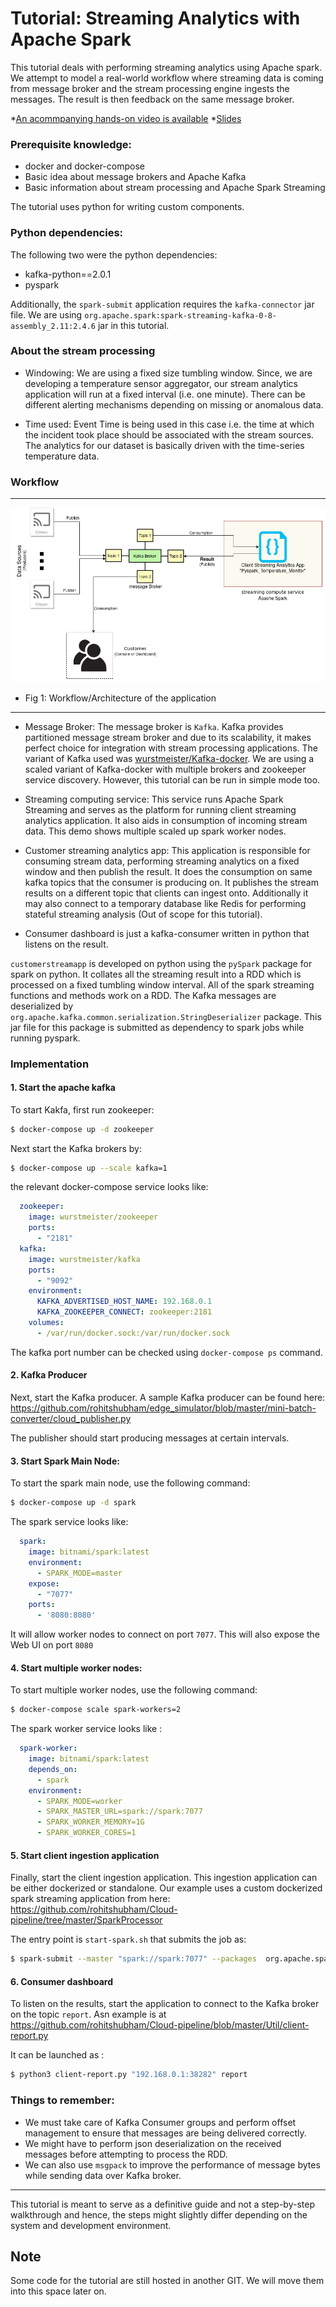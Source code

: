 # Tutorial: Streaming Analytics with Apache Spark

This tutorial deals with performing streaming analytics using Apache spark. We attempt to model a real-world workflow where streaming data is coming from message broker and the stream processing engine ingests the messages. The result is then feedback on the same message broker.

*[An acommpanying hands-on video is available](https://aalto.cloud.panopto.eu/Panopto/Pages/Viewer.aspx?id=ab115ae1-0d37-435e-8587-abe600d04d6a)
*[Slides](slide/cs-e4640-hands-on-sparks-streaming.pptx)

### Prerequisite knowledge:
- docker and docker-compose
- Basic idea about message brokers and Apache Kafka
- Basic information about stream processing and Apache Spark Streaming

The tutorial uses python for writing custom components.

### Python dependencies:
The following two were the python dependencies:
- kafka-python==2.0.1
- pyspark

Additionally, the `spark-submit` application requires the `kafka-connector` jar file. We are using `org.apache.spark:spark-streaming-kafka-0-8-assembly_2.11:2.4.6` jar in this  tutorial.

### About the stream processing

* Windowing: We are using a fixed size tumbling window. Since, we are developing a temperature sensor aggregator, our stream analytics application will run at a fixed interval (i.e. one minute). There can be different alerting mechanisms depending on missing or anomalous data.

* Time used: Event Time is being used in this case i.e. the time at which the incident took place should be associated with the stream sources. The analytics for our dataset is basically driven with the time-series temperature data.

### Workflow

---
![Architecture](images/Spark_Streaming.jpg)
* Fig 1: Workflow/Architecture of the application
---

* Message Broker: The message broker is `Kafka`. Kafka provides partitioned message stream broker and due to its scalability, it makes perfect choice for integration with stream processing applications. The variant of Kafka used was [wurstmeister/Kafka-docker](https://github.com/wurstmeister/kafka-docker/). We are using a scaled variant of Kafka-docker with multiple brokers and zookeeper service discovery. However, this tutorial can be run in simple mode too.

* Streaming computing service: This service runs Apache Spark Streaming and serves as the platform for running client streaming analytics application. It also aids in consumption of incoming stream data. This demo shows multiple scaled up spark worker nodes.

* Customer streaming analytics app: This application is responsible for consuming stream data, performing streaming analytics on a fixed window and then publish the result. It does the consumption on same kafka topics that the consumer is producing on. It publishes the stream results on a different topic that clients can ingest onto. Additionally it may also connect to a temporary database like Redis for performing stateful streaming analysis (Out of scope for this tutorial).

* Consumer dashboard is just a kafka-consumer written in python that listens on the result.


`customerstreamapp` is developed on python using the `pySpark` package for spark on python.  It collates all the streaming result into a RDD which is processed on a fixed tumbling window interval. All of the spark streaming functions and methods work on a RDD. The Kafka messages are deserialized by `org.apache.kafka.common.serialization.StringDeserializer` package. This jar file for this package is submitted as dependency to spark jobs while running pyspark.

### Implementation

#### 1. Start the apache kafka

To start Kakfa, first run zookeeper:

```bash
$ docker-compose up -d zookeeper
```

Next start the Kafka brokers by:
```bash
$ docker-compose up --scale kafka=1
```

the relevant docker-compose service looks like:

```yaml
  zookeeper:
    image: wurstmeister/zookeeper
    ports:
      - "2181"
  kafka:
    image: wurstmeister/kafka
    ports:
      - "9092"
    environment:
      KAFKA_ADVERTISED_HOST_NAME: 192.168.0.1
      KAFKA_ZOOKEEPER_CONNECT: zookeeper:2181
    volumes:
      - /var/run/docker.sock:/var/run/docker.sock
```

The kafka port number can be checked using `docker-compose ps` command.

#### 2. Kafka Producer
Next, start the Kafka producer. A sample Kafka producer can be found here: https://github.com/rohitshubham/edge_simulator/blob/master/mini-batch-converter/cloud_publisher.py

The publisher should start producing messages at certain intervals.

#### 3. Start Spark Main Node:

To start the spark main node, use the following command:

```bash
$ docker-compose up -d spark
```

The spark service looks like:
```yaml
  spark:
    image: bitnami/spark:latest
    environment:
      - SPARK_MODE=master
    expose:
      - "7077"
    ports:
      - '8080:8080'
```

It will allow worker nodes to connect on port `7077`. This will also expose the Web UI on port `8080`

#### 4. Start multiple worker nodes:

To start multiple worker nodes, use the following command:

```bash
$ docker-compose scale spark-workers=2
```

The spark worker service looks like :
```yaml
  spark-worker:
    image: bitnami/spark:latest
    depends_on:
      - spark
    environment:
      - SPARK_MODE=worker
      - SPARK_MASTER_URL=spark://spark:7077
      - SPARK_WORKER_MEMORY=1G
      - SPARK_WORKER_CORES=1
```

#### 5. Start client ingestion application

Finally, start the client ingestion application. This ingestion application can be either dockerized or standalone. Our example uses a custom dockerized spark streaming application from here: https://github.com/rohitshubham/Cloud-pipeline/tree/master/SparkProcessor

The entry point is `start-spark.sh` that submits the job as:

```bash
$ spark-submit --master "spark://spark:7077" --packages  org.apache.spark:spark-streaming-kafka-0-8-assembly_2.11:2.4.6 pyspark_processor.py
```

#### 6. Consumer dashboard

To listen on the results, start the application to connect to the Kafka broker on the topic `report`. Asn example is at
https://github.com/rohitshubham/Cloud-pipeline/blob/master/Util/client-report.py

It can be launched as :
```bash
$ python3 client-report.py "192.168.0.1:38282" report
```

### Things to remember:
* We must take care of Kafka Consumer groups and perform offset management to ensure that messages are being delivered correctly.
* We might have to perform json deserialization on the received messages before attempting to process the RDD.
* We can also use `msgpack` to improve the performance of message bytes while sending data over Kafka broker.


---
This tutorial is meant to serve as a definitive guide and not a step-by-step walkthrough and hence, the steps might slightly differ depending on the system and development environment.

## Note
Some code for the tutorial are still hosted in another GIT. We will move them into this space later on.
